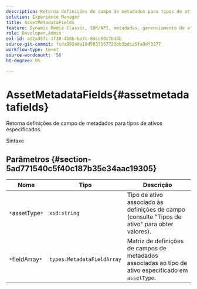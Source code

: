 ```yaml
---
description: Retorna definições de campo de metadados para tipos de ativos especificados.
solution: Experience Manager
title: AssetMetadataFields
feature: Dynamic Media Classic, SDK/API, metadados, gerenciamento de ativos
role: Developer,Admin
exl-id: ad2a45fc-1f30-4b8b-be7c-84cc60c7bd4b
source-git-commit: fcda99340a18d5037157723bb3bdca5fa9df3277
workflow-type: tm+mt
source-wordcount: '56'
ht-degree: 0%

---
```


# AssetMetadataFields{#assetmetadatafields}

Retorna definições de campo de metadados para tipos de ativos especificados.

Sintaxe

## Parâmetros {#section-5ad771540c5f40c187b35e34aac19305}

| Nome | Tipo | Descrição |
|---|---|---|
| `*`assetType`*` | `xsd:string` | Tipo de ativo associado às definições de campo (consulte &quot;Tipos de ativo&quot; para obter valores). |
| `*`fieldArray`*` | `types:MetadataFieldArray` | Matriz de definições de campos de metadados associadas ao tipo de ativo especificado em `assetType`. |
